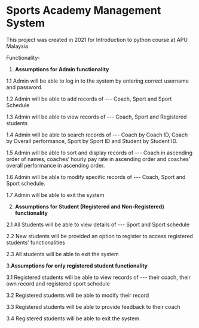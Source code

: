 # Sports Academy Management System
This project was created in 2021 for Introduction to python course at APU Malaysia

Functionality-
1. **Assumptions for Admin functionality**
   
1.1 Admin will be able to log in to the system by entering correct username and 
password.

1.2 Admin will be able to add records of --- Coach, Sport and Sport Schedule

1.3 Admin will be able to view records of --- Coach, Sport and Registered students

1.4 Admin will be able to search records of --- Coach by Coach ID, Coach by Overall 
performance, Sport by Sport ID and Student by Student ID.

1.5 Admin will be able to sort and display records of --- Coach in ascending order of 
names, coaches’ hourly pay rate in ascending order and coaches’ overall 
performance in ascending order.

1.6 Admin will be able to modify specific records of --- Coach, Sport and Sport 
schedule.

1.7 Admin will be able to exit the system
   
2.  **Assumptions for Student (Registered and Non-Registered) functionality**
   
2.1 All Students will be able to view details of --- Sport and Sport schedule

2.2 New students will be provided an option to register to access registered students’
functionalities 

2.3 All students will be able to exit the system
   
3.**Assumptions for only registered student functionality**
   
3.1 Registered students will be able to view records of --- their coach, their own 
record and registered sport schedule

3.2 Registered students will be able to modify their record 

3.3 Registered students will be able to provide feedback to their coach

3.4 Registered students will be able to exit the system


